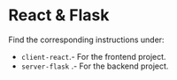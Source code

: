 # React & Flask

Find the corresponding instructions under:
- `client-react`.- For the frontend project.
- `server-flask` .- For the backend project.